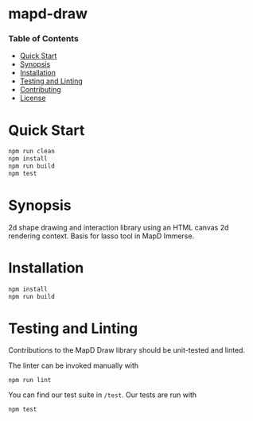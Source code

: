 # mapd-draw

### Table of Contents
- [Quick Start](#quick-start)
- [Synopsis](#synopsis)
- [Installation](#installation)
- [Testing and Linting](#testing-and-linting)
- [Contributing](.github/CONTRIBUTING.md)
- [License](LICENSE.md)

# Quick Start
```bash
npm run clean
npm install
npm run build
npm test
```

# Synopsis
2d shape drawing and interaction library using an HTML canvas 2d rendering context. Basis for lasso tool in MapD Immerse.

# Installation
```bash
npm install
npm run build
```

# Testing and Linting

Contributions to the MapD Draw library should be unit-tested and linted.

The linter can be invoked manually with

```
npm run lint
```

You can find our test suite in `/test`. Our tests are run with
```
npm test
```
